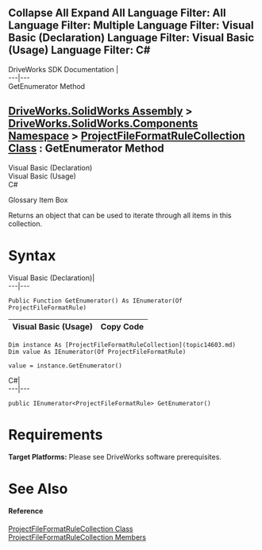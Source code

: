 Collapse All Expand All Language Filter: All  Language Filter: Multiple  Language Filter: Visual Basic (Declaration) Language Filter: Visual Basic (Usage) Language Filter: C#  
---  
DriveWorks SDK Documentation  |   
---|---  
GetEnumerator Method   
  
[DriveWorks.SolidWorks Assembly](topic13342.md) > [DriveWorks.SolidWorks.Components Namespace](topic13925.md) > [ProjectFileFormatRuleCollection Class](topic14603.md) : GetEnumerator Method  
---  
  
Visual Basic (Declaration)    
Visual Basic (Usage)    
C# 

Glossary Item Box

Returns an object that can be used to iterate through all items in this collection. 

# Syntax

Visual Basic (Declaration)|   
---|---  
      
    
    Public Function GetEnumerator() As IEnumerator(Of ProjectFileFormatRule)  
  
Visual Basic (Usage)| Copy Code  
---|---  
      
    
    Dim instance As [ProjectFileFormatRuleCollection](topic14603.md)
    Dim value As IEnumerator(Of ProjectFileFormatRule)
     
    value = instance.GetEnumerator()  
  
C#|   
---|---  
      
    
    public IEnumerator<ProjectFileFormatRule> GetEnumerator()  
  
# Requirements

**Target Platforms:** Please see DriveWorks software prerequisites.

# See Also

#### Reference

[ProjectFileFormatRuleCollection Class](topic14603.md)   
[ProjectFileFormatRuleCollection Members](topic14604.md)


